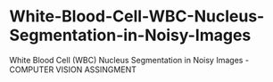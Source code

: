 # White-Blood-Cell-WBC-Nucleus-Segmentation-in-Noisy-Images
White Blood Cell (WBC) Nucleus Segmentation in Noisy Images - COMPUTER VISION ASSINGMENT
